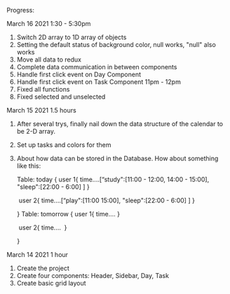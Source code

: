 Progress:

March 16 2021 1:30 - 5:30pm
1. Switch 2D array to 1D array of objects
2. Setting the default status of background color, null works, "null" also works
3. Move all data to redux
4. Complete data communication in between components
5. Handle first click event on Day Component
6. Handle first click event on Task Component
11pm - 12pm
7. Fixed all functions
8. Fixed selected and unselected


March 15 2021 1.5 hours

1. After several trys, finally nail down the data structure of the calendar to be 2-D array.

2. Set up tasks and colors for them

3. About how data can be stored in the Database. How about something like this:

   Table: today {
   	user 1{
   		time....[“study":[11:00 - 12:00, 14:00 - 15:00], "sleep":[22:00 - 6:00] ]
   }

   ​	user 2{
    		time....[“play":[11:00  15:00], "sleep":[22:00 - 6:00] ]
   ​	}

   }
   Table: tomorrow {
   	user 1{
    		time....
   	}

   ​	user 2{
    		time....
   ​	}

   }

March 14 2021 1 hour

1. Create the project
2. Create four components: Header, Sidebar, Day, Task
3. Create basic grid layout